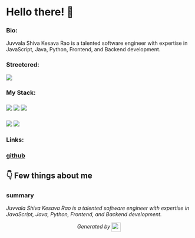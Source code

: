 
# Hello there! 👋


### Bio:

Juvvala Shiva Kesava Rao is a talented software engineer with expertise in JavaScript, Java, Python, Frontend, and Backend development.
            

### Streetcred:

<a href="https://www.tublian.com/profile/chinna1396?ss=true"><img src="https://rd3ps1doua.execute-api.us-east-1.amazonaws.com/dev/ft/profile/streetcred/badge/chinna1396?type=without_score"></a>

### My Stack:

### <img src="https://rd3ps1doua.execute-api.us-east-1.amazonaws.com/dev/ft/profile/streetcred/github/tag/JavaScript"/> <img src="https://rd3ps1doua.execute-api.us-east-1.amazonaws.com/dev/ft/profile/streetcred/github/tag/Java"/> <img src="https://rd3ps1doua.execute-api.us-east-1.amazonaws.com/dev/ft/profile/streetcred/github/tag/Python"/>

### <img src="https://rd3ps1doua.execute-api.us-east-1.amazonaws.com/dev/ft/profile/streetcred/github/tag/Frontend"/> <img src="https://rd3ps1doua.execute-api.us-east-1.amazonaws.com/dev/ft/profile/streetcred/github/tag/Backend"/>

### 

### Links:

### <a href="https://www.github.com/chinna1396">github</a>

## 👇 Few things about me


<div>

            

### summary
*Juvvala Shiva Kesava Rao is a talented software engineer with expertise in JavaScript, Java, Python, Frontend, and Backend development.*

            
</div>




<p align="center">
<i>Generated by <a href="https://www.tublian.com/"><img src="https://tublian-newsletter-assets.s3.amazonaws.com/just-logo.png" width="25" style="vertical-align: middle"/></i>
</p>
